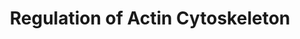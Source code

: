 ---
annotations:
- type: Pathway Ontology
  value: regulatory pathway
authors:
- MaintBot
- Mkutmon
- Egonw
description: http://www.genome.jp/kegg/pathway/hsa/hsa04810.html
last-edited: 2021-01-02
organisms:
- Pan troglodytes
redirect_from:
- /index.php/Pathway:WP944
- /instance/WP944
schema-jsonld:
- '@context': https://schema.org/
  '@id': https://wikipathways.github.io/pathways/WP944.html
  '@type': Dataset
  creator:
    '@type': Organization
    name: WikiPathways
  description: http://www.genome.jp/kegg/pathway/hsa/hsa04810.html
  keywords:
  - ARHGEF7
  - RRAS2
  - PXN
  - ARPC5
  - WASF1
  - INS2
  - PIK3CB
  - MSN
  - RDX
  - FGF12
  - PIK3C2A
  - PDGFRB
  - CSK
  - PAK4
  - FGFR2
  - PIK3CD
  - DOCK1
  - PIP4K2A
  - MAPK1
  - MYLK
  - ABI2
  - FGF16
  - FGF22
  - APC
  - VAV1
  - PAK6
  - FGF4
  - PTK2
  - SSH1
  - LOC442775
  - GNA13
  - PIK3C3
  - PIK3CG
  - WAS
  - LOC465655
  - LOC470938
  - PIK3CA
  - RHOA
  - SLC9A1
  - NRAS
  - FGF7
  - PIP5K1B
  - CRK
  - SSH2
  - LPS
  - SOS2
  - TMSB4X
  - FGF21
  - FGF15
  - LOC460327
  - LIMK1
  - RAC2
  - F2
  - PIK3R3
  - LOC468536
  - ACTG1
  - RASSF7
  - Apc2
  - PAK2
  - FGF3
  - PIK3C2G
  - CHRM3
  - MYL1
  - PIP4K2B
  - FGFR1
  - FGF23
  - CFL1
  - ARHGEF4
  - KRAS
  - WASF2
  - FGFR3
  - PAK3
  - ACTN1
  - SSH3
  - ROCK1
  - PIK3R4
  - FGF2
  - GSN
  - PIP3
  - FGFR4
  - PIP5K1C
  - ARHGEF1
  - CHRM1
  - ACTB
  - BRAF
  - MAPK6
  - PIK3R5
  - EZR
  - Bradykinin
  - FGF8
  - F2R
  - PIP5K1A
  - PDGFRA
  - DIAP1
  - LOC456157
  - IQGAP1
  - FGF13
  - FN1
  - ROCK2
  - CFL2
  - VIL1
  - ARHGEF6
  - PIK3R1
  - PIK3C2B
  - FGF6
  - MAPK3
  - MAP2K1
  - Focal Adhesion
  - CDC42
  - BDKRB1
  - CHRM2
  - FGF17
  - LOC741907
  - PIP5KL1
  - FGF20
  - PIP2
  - PAK7
  - LOC100611792
  - RAC1P4
  - BCAR1
  - FGF1
  - pathway
  - FGF14
  - BDKRB2
  - EGFR
  - FGF9
  - LOC100609242
  - PPP1R12A
  - NCKAP1
  - RAF1
  - CYFIP2
  - MAPK Signaling
  - FGF5
  - PDGFA
  - Acetylcholine
  - CD14
  - ITGA1
  - BAIAP2
  - RRAS
  - PIP4K2C
  - FGF11
  - EGF
  - RAC3
  - MOS
  - GIT1
  - SOS1
  - INS1
  - VCL
  - DIAP3
  - CHRM4
  - Adherens junction
  - GNA12
  - PAK1
  - MYH10
  - CHRM5
  - LOC748477
  - FGF18
  - PDGFB
  - PIK3R2
  - ENAH
  - FGF10
  - C3orf10
  license: CC0
  name: Regulation of Actin Cytoskeleton
seo: CreativeWork
title: Regulation of Actin Cytoskeleton
wpid: WP944
---